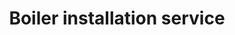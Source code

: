 ---
title: "Boiler installation service"
alt: "Expert installation of new boilers for reliable home heating and hot water"
description: "Expert installation of new boilers for reliable home heating and hot water"
category: "gas-heating-engineer"
subcategory: "boiler-installation"
image: "/tradespeople/gas-heating-engineer/boiler-installation.png"
ogImage: "/tradespeople/gas-heating-engineer/boiler-installation.png"
colour: "blue"
pathtxt: "Boiler installation"
published: true
---